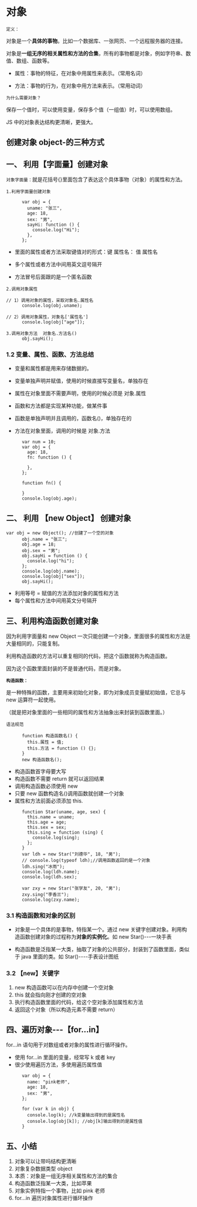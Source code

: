 # 对象

`定义：`

对象是一个**具体的事物**。比如一个数据库、一张网页、一个远程服务器的连接。

对象是**一组无序的相关属性和方法的合集**，所有的事物都是对象，例如字符串、数值、数组、函数等。

- 属性：事物的特征，在对象中用属性来表示。（常用名词）

- 方法：事物的行为，在对象中用方法来表示。（常用动词）

`为什么需要对象？`

保存一个值时，可以使用变量，保存多个值（一组值）时，可以使用数组。

JS 中的对象表达结构更清晰，更强大。

## 创建对象 object-的三种方式

## 一、 利用【字面量】创建对象

`对象字面量：`就是花括号{}里面包含了表达这个具体事物（对象）的属性和方法。

```
1.利用字面量创建对象

      var obj = {
        uname: "张三",
        age: 18,
        sex: "男",
        sayHi: function () {
          console.log("Hi");
        },
      };
```

- 里面的属性或者方法采取键值对的形式：键 属性名： 值 属性名

- 多个属性或者方法中间用英文逗号隔开

- 方法冒号后面跟的是一个匿名函数

```
2.调用对象属性

// 1）调用对象的属性，采取对象名.属性名
      console.log(obj.uname);

// 2）调用对象属性，对象名['属性名']
      console.log(obj["age"]);
```

```
3.调用对象方法  对象名.方法名()
      obj.sayHi();
```

### 1.2 变量、属性、函数、方法总结

- 变量和属性都是用来存储数据的。

- 变量单独声明并赋值，使用的时候直接写变量名，单独存在

- 属性在对象里面不需要声明，使用的时候必须是 对象.属性

- 函数和方法都是实现某种功能，做某件事

- 函数是单独声明并且调用的，函数名()，单独存在的

- 方法在对象里面，调用的时候是 对象.方法

```
      var num = 10;
      var obj = {
        age: 18,
        fn: function () {

        },
      };

      function fn() {

      }
      console.log(obj.age);
```

## 二、 利用 【new Object】 创建对象

```
var obj = new Object(); //创建了一个空的对象
      obj.name = "张三";
      obj.age = 18;
      obj.sex = "男";
      obj.sayHi = function () {
        console.log("hi");
      };
      console.log(obj.name);
      console.log(obj["sex"]);
      obj.sayHi();
```

- 利用等号 = 赋值的方法添加对象的属性和方法
- 每个属性和方法中间用英文分号隔开

## 三、利用构造函数创建对象

因为利用字面量和 new Object 一次只能创建一个对象，里面很多的属性和方法是大量相同的，只能复制。

利用构造函数的方法可以重复相同的代码，把这个函数就称为构造函数。

因为这个函数里面封装的不是普通代码，而是对象。

**`构造函数：`**

是一种特殊的函数，主要用来初始化对象，即为对象成员变量赋初始值，它总与 new 运算符一起使用。

（就是把对象里面的一些相同的属性和方法抽象出来封装到函数里面。）

`语法规范`

```
      function 构造函数名() {
        this.属性 = 值;
        this.方法 = function () {};
      }
      new 构造函数名();
```

- 构造函数首字母要大写
- 构造函数不需要 return 就可以返回结果
- 调用构造函数必须使用 new
- 只要 new 函数构造名()调用函数就创建一个对象
- 属性和方法前面必须添加 this.

```
      function Star(uname, age, sex) {
        this.name = uname;
        this.age = age;
        this.sex = sex;
        this.sing = function (sing) {
          console.log(sing);
        };
      }
      var ldh = new Star("刘德华", 18, "男");
      // console.log(typeof ldh);//调用函数返回的是一个对象
      ldh.sing("冰雨");
      console.log(ldh.name);
      console.log(ldh.sex);

      var zxy = new Star("张学友", 20, "男");
      zxy.sing("李香兰");
      console.log(zxy.name);
```

### 3.1 构造函数和对象的区别

- 对象是一个具体的是事物，特指某一个。通过 new 关键字创建对象。利用构造函数创建对象的过程称为**对象的实例化**。如 new Star()---一块手表

- 构造函数是泛指某一大类，抽取了对象的公共部分，封装到了函数里面，类似于 java 里面的类。如 Star()----手表设计图纸

### 3.2 【new】关键字

1. new 构造函数可以在内存中创建一个空对象
2. this 就会指向刚才创建的空对象
3. 执行构造函数里面的代码，给这个空对象添加属性和方法
4. 返回这个对象（所以构造元素不需要 return）

## 四、遍历对象---【for...in】

for...in 语句用于对数组或者对象的属性进行循环操作。

- 使用 for...in 里面的变量，经常写 k 或者 key
- 很少使用遍历方法，多使用遍历属性值

```
      var obj = {
        name: "pink老师",
        age: 18,
        sex: "男",
      };

      for (var k in obj) {
        console.log(k); //k变量输出得到的是属性名
        console.log(obj[k]); //obj[k]输出得到的是属性值
      }

```

## 五、小结

1. 对象可以让带吗结构更清晰
2. 对象复杂数据类型 object
3. 本质：对象是一组无序相关属性和方法的集合
4. 构造函数泛指某一大类，比如苹果
5. 对象实例特指一个事物，比如 pink 老师
6. for...in 遍历对象属性进行循环操作
